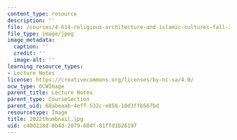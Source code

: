 ```yaml
---
content_type: resource
description: ''
file: /courses/4-614-religious-architecture-and-islamic-cultures-fall-2002/c40d228d0b4d2079604f81ffd1b26197_2022thumbnail.jpg
file_type: image/jpeg
image_metadata:
  caption: ''
  credit: ''
  image-alt: ''
learning_resource_types:
- Lecture Notes
license: https://creativecommons.org/licenses/by-nc-sa/4.0/
ocw_type: OCWImage
parent_title: Lecture Notes
parent_type: CourseSection
parent_uid: 68abeaab-4eff-532c-e858-18d3ffb567bd
resourcetype: Image
title: 2022thumbnail.jpg
uid: c40d228d-0b4d-2079-604f-81ffd1b26197
---
```

